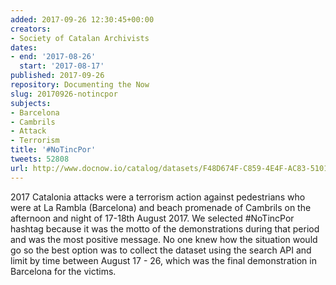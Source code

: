 ```yaml
---
added: 2017-09-26 12:30:45+00:00
creators:
- Society of Catalan Archivists
dates:
- end: '2017-08-26'
  start: '2017-08-17'
published: 2017-09-26
repository: Documenting the Now
slug: 20170926-notincpor
subjects:
- Barcelona
- Cambrils
- Attack
- Terrorism
title: '#NoTincPor'
tweets: 52808
url: http://www.docnow.io/catalog/datasets/F48D674F-C859-4E4F-AC83-510181DA3545.csv.gz
---
```


2017 Catalonia attacks were a terrorism action against pedestrians who were at La Rambla (Barcelona) and beach promenade of Cambrils on the afternoon and night of 17-18th August 2017. We selected #NoTincPor hashtag because it was the motto of the demonstrations during that period and was the most positive message. No one knew how the situation would go so the best option was to collect the dataset using the search API and limit by time between August 17 - 26, which was the final demonstration in Barcelona for the victims.
